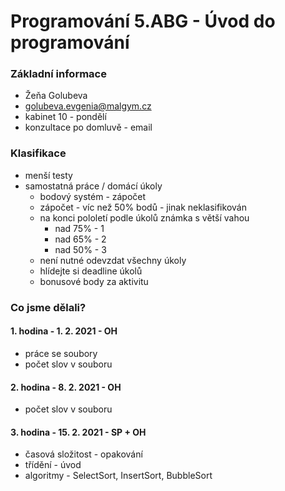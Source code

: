 # Programování 5.ABG - Úvod do programování

### Základní informace
- Žeňa Golubeva
- golubeva.evgenia@malgym.cz
- kabinet 10 - pondělí
- konzultace po domluvě - email

### Klasifikace
- menší testy
- samostatná práce / domácí úkoly
  - bodový systém - zápočet
  - zápočet - víc než 50% bodů - jinak neklasifikován
  - na konci pololetí podle úkolů známka s větší vahou
    - nad 75% - 1
    - nad 65% - 2
    - nad 50% - 3
  - není nutné odevzdat všechny úkoly
  - hlídejte si deadline úkolů
  - bonusové body za aktivitu

### Co jsme dělali?
#### 1. hodina - 1. 2. 2021 - OH
- práce se soubory
- počet slov v souboru

#### 2. hodina - 8. 2. 2021 - OH
- počet slov v souboru

#### 3. hodina - 15. 2. 2021 - SP + OH
- časová složitost - opakování
- třídění - úvod
- algoritmy - SelectSort, InsertSort, BubbleSort
